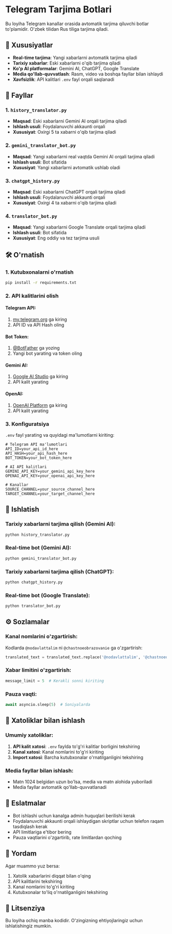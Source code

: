 # Telegram Tarjima Botlari

Bu loyiha Telegram kanallar orasida avtomatik tarjima qiluvchi botlar to'plamidir. O'zbek tilidan Rus tiliga tarjima qiladi.

## 🚀 Xususiyatlar

- **Real-time tarjima**: Yangi xabarlarni avtomatik tarjima qiladi
- **Tarixiy xabarlar**: Eski xabarlarni o'qib tarjima qiladi
- **Ko'p AI platformalar**: Gemini AI, ChatGPT, Google Translate
- **Media qo'llab-quvvatlash**: Rasm, video va boshqa fayllar bilan ishlaydi
- **Xavfsizlik**: API kalitlari `.env` fayl orqali saqlanadi

## 📁 Fayllar

### 1. `history_translator.py`
- **Maqsad**: Eski xabarlarni Gemini AI orqali tarjima qiladi
- **Ishlash usuli**: Foydalanuvchi akkaunti orqali
- **Xususiyat**: Oxirgi 5 ta xabarni o'qib tarjima qiladi

### 2. `gemini_translator_bot.py`
- **Maqsad**: Yangi xabarlarni real vaqtda Gemini AI orqali tarjima qiladi
- **Ishlash usuli**: Bot sifatida
- **Xususiyat**: Yangi xabarlarni avtomatik ushlab oladi

### 3. `chatgpt_history.py`
- **Maqsad**: Eski xabarlarni ChatGPT orqali tarjima qiladi
- **Ishlash usuli**: Foydalanuvchi akkaunti orqali
- **Xususiyat**: Oxirgi 4 ta xabarni o'qib tarjima qiladi

### 4. `translator_bot.py`
- **Maqsad**: Yangi xabarlarni Google Translate orqali tarjima qiladi
- **Ishlash usuli**: Bot sifatida
- **Xususiyat**: Eng oddiy va tez tarjima usuli

## 🛠️ O'rnatish

### 1. Kutubxonalarni o'rnatish
```bash
pip install -r requirements.txt
```

### 2. API kalitlarini olish

#### Telegram API:
1. [my.telegram.org](https://my.telegram.org) ga kiring
2. API ID va API Hash oling

#### Bot Token:
1. [@BotFather](https://t.me/BotFather) ga yozing
2. Yangi bot yarating va token oling

#### Gemini AI:
1. [Google AI Studio](https://makersuite.google.com/app/apikey) ga kiring
2. API kalit yarating

#### OpenAI:
1. [OpenAI Platform](https://platform.openai.com/api-keys) ga kiring
2. API kalit yarating

### 3. Konfiguratsiya

`.env` fayl yarating va quyidagi ma'lumotlarni kiriting:

```env
# Telegram API ma'lumotlari
API_ID=your_api_id_here
API_HASH=your_api_hash_here
BOT_TOKEN=your_bot_token_here

# AI API kalitlari
GEMINI_API_KEY=your_gemini_api_key_here
OPENAI_API_KEY=your_openai_api_key_here

# Kanallar
SOURCE_CHANNEL=your_source_channel_here
TARGET_CHANNEL=your_target_channel_here
```

## 🚀 Ishlatish

### Tarixiy xabarlarni tarjima qilish (Gemini AI):
```bash
python history_translator.py
```

### Real-time bot (Gemini AI):
```bash
python gemini_translator_bot.py
```

### Tarixiy xabarlarni tarjima qilish (ChatGPT):
```bash
python chatgpt_history.py
```

### Real-time bot (Google Translate):
```bash
python translator_bot.py
```

## ⚙️ Sozlamalar

### Kanal nomlarini o'zgartirish:
Kodlarda `@nodavlattalim` ni `@chastnoeobrazovanie` ga o'zgartirish:
```python
translated_text = translated_text.replace('@nodavlattalim', '@chastnoeobrazovanie')
```

### Xabar limitini o'zgartirish:
```python
message_limit = 5  # Kerakli sonni kiriting
```

### Pauza vaqti:
```python
await asyncio.sleep(5)  # Soniyalarda
```

## 🔧 Xatoliklar bilan ishlash

### Umumiy xatoliklar:
1. **API kalit xatosi**: `.env` faylda to'g'ri kalitlar borligini tekshiring
2. **Kanal xatosi**: Kanal nomlarini to'g'ri kiriting
3. **Import xatosi**: Barcha kutubxonalar o'rnatilganligini tekshiring

### Media fayllar bilan ishlash:
- Matn 1024 belgidan uzun bo'lsa, media va matn alohida yuboriladi
- Media fayllar avtomatik qo'llab-quvvatlanadi

## 📝 Eslatmalar

- Bot ishlashi uchun kanalga admin huquqlari berilishi kerak
- Foydalanuvchi akkaunti orqali ishlaydigan skriptlar uchun telefon raqam tasdiqlash kerak
- API limitlariga e'tibor bering
- Pauza vaqtlarini o'zgartirib, rate limitlardan qoching

## 🤝 Yordam

Agar muammo yuz bersa:
1. Xatolik xabarlarini diqqat bilan o'qing
2. API kalitlarini tekshiring
3. Kanal nomlarini to'g'ri kiriting
4. Kutubxonalar to'liq o'rnatilganligini tekshiring

## 📄 Litsenziya

Bu loyiha ochiq manba kodidir. O'zingizning ehtiyojlaringiz uchun ishlatishingiz mumkin.

